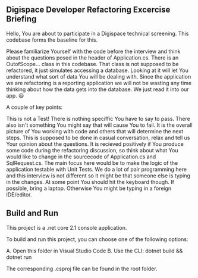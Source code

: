 ## Digispace Developer Refactoring Excercise Briefing

Hello, You are about to participate in a Digispace technical screening. This codebase forms the baseline for this.

Please familiarize Yourself with the code before the interview and think about the questions posed in the header of Application.cs. There is an OutofScope... class in this codebase. That class is not supposed to be refactored, it just simulates accessing a database. Looking at it will let You understand what sort of data You will be dealing with. Since the application we are refactoring is a reporting application we will not be wasting any time thinking about how the data gets into the database. We just read it into our app. 😃

A couple of key points:

This is not a Test! There is nothing speciffic You have to say to pass. There also isn't something You might say that will cause You to fail. It is the overall picture of You working with code and others that will determine the next steps.
This is supposed to be done in casual conversation, relax and tell us Your opinion about the questions.
It is recieved positively if You produce some code during the refactoring discussion, so think about what You would like to change in the sourcecode of Application.cs and SqlRequest.cs. The main focus here would be to make the logic of the application testable with Unit Tests.
We do a lot of pair programming here and this interview is not different so it might be that someone else is typing in the changes. At some point You should hit the keyboard though.
If possible, bring a laptop. Otherwise You might be typing in a foreign IDE/editor.


## Build and Run

This project is a .net core 2.1 console application.

To build and run this project, you can choose one of the following options:

A. Open this folder in Visual Studio Code
B. Use the CLI: dotnet build && dotnet run

The corresponding .csproj file can be found in the root folder.